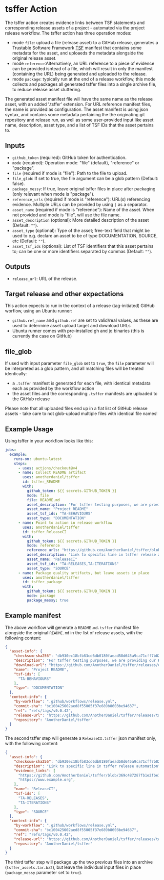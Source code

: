 <!--
 * Copyright (C) 2025 Eclipse Foundation and others. 
 * 
 * This program and the accompanying materials are made available under the
 * terms of the Eclipse Public License v. 2.0 which is available at
 * http://www.eclipse.org/legal/epl-2.0.
 * 
 * SPDX-FileType: DOCUMENTATION
 * SPDX-FileCopyrightText: 2025 Eclipse Foundation
 * SPDX-License-Identifier: EPL-2.0
-->

# tsffer Action

The tsffer action creates evidence links between TSF statements and corresponding release assets of a project - automated via the project release workflow. The tsffer action has three operation modes:

- mode `file`: upload a file (release asset) to a GitHub release, generates a Trustable Software Framework [TSF](https://codethinklabs.gitlab.io/trustable/trustable/) manifest that contains some metadata for the asset, and uploaeds the metadata alongside the original release asset.
- mode `reference`:Alternatively, an URL reference to a piece of evidence can be provided isntead of a file, which will result in only the manifest (containing the URL) being generated and uploaded to the release.
- mode `package`: typically run at the end of a release workflow, this mode collects and packages all generated tsffer files into a single archive file, to reduce release asset cluttering.

The generated asset manifest file will have the same name as the release asset, with an added '.tsffer' extension. For URL reference manifest files, the name is provided as configuration. The asset manifest is using json syntax, and contains some metadata pertaining the the originating git repository and release run, as well as some user-provided input like asset name, description, asset type, and a list of TSF IDs that the asset pertains to.

## Inputs

- `github_token` (required): GitHub token for authentication.
- `mode` (required): Operation mode: "file" (default), "reference" or "package".
- `file` (required if mode is "file"): Path to the file to upload.
- `file_glob`: If set to true, the file argument can be a glob pattern (Default: false).
- `package_messy`: If true, leave original tsffer files in place after packaging (only relevant when mode is "package").
- `reference_urls` (required if mode is "reference"): URL(s) referencing evidence. Multiple URLs can be provided by using `|` as a separator.
- `asset_name` (required if mode is "reference"): Name of the asset. When not provided and mode is "file", will use the file name.
- `asset_description` (optional): More detailed description of the asset (Default: `""`).
- `asset_type` (optional): Type of the asset; free-text field that might be used to e.g. declare an asset to be of type DOCUMENTATION, SOURCE, etc (Default: `""`).
- `asset_tsf_ids` (optional): List of TSF identifiers that this asset pertains to; can be one or more identifiers separated by commas (Default: `""`).

## Outputs

- `release_url`: URL of the release.

## Target release and other expectations

This action expects to run in the context of a release (tag-initiated) GitHub worflow, using an Ubuntu runner:

- `github.ref_name` and `github.ref` are set to valid/real values, as these are used to determine asset upload target and download URLs
- Ubuntu runner comes with pre-installed gh and jq binaries (this is currently the case on GitHub)

## file_glob

If used with input parameter `file_glob` set to `true`, the `file` parameter will be interpreted as a glob pattern, and all matching files will be treated identically:

- a `.tsffer` manifest is generated for each file, with identical metadata each as provided by the workflow action
- the asset files and the corresponding `.tsffer` manifests are uploaded to the GitHub release

Please note that all uploaded files end up in a flat list of GitHub release assets - take care to not glob-upload multiple files with identical file names!

## Example Usage

Using tsffer in your workflow looks like this:

```yaml
jobs:
  example:
    runs-on: ubuntu-latest
    steps:
      - uses: actions/checkout@v4
      - name: Collect README artifact
        uses: anotherdaniel/tsffer
        id: tsffer_README
        with:
          github_token: ${{ secrets.GITHUB_TOKEN }}
          mode: file
          file: README.md
          asset_description: "For tsffer testing purposes, we are providing our README"
          asset_name: "Project README"
          asset_tsf_ids: "TA-BEHAVIOURS"
          asset_type: "DOCUMENTATION"
      - name: Point to action in release workflow
        uses: anotherdaniel/tsffer
        id: tsffer_ReleaseCI
        with:
          github_token: ${{ secrets.GITHUB_TOKEN }}
          mode: reference
          reference_urls: "https://github.com/AnotherDaniel/tsffer/blob/369c487287fb1e2fbe15d580501445c5d2b062ed/.github/workflows/release.yml#L11|https://www.example.org"
          asset_description: "Link to specific line in tsffer release automation"
          asset_name: "ReleaseCI"
          asset_tsf_ids: "TA-RELEASES,TA-ITERATIONS"
          asset_type: "SOURCE"
      - name: Package quality artifacts, but leave assets in place
        uses: anotherdaniel/tsffer
        id: tsffer_package
        with:
          github_token: ${{ secrets.GITHUB_TOKEN }}
          mode: package
          package_messy: true

```

## Example manifest

The above workflow will generate a `README.md.tsffer` manifest file alongside the original `README.md` in the list of release assets, with the following content:

```json
{
  "asset-info": {
    "checksum-sha256": "db930ec18bfb83cd6db0180faead58d645a9ca71cff7b02e78e1583e3c89c7ec",
    "description": "For tsffer testing purposes, we are providing our README",
    "download-url": "https://github.com/AnotherDaniel/tsffer/releases/download/v0.0.42/README.md",
    "name": "Project README",
    "tsf-ids": [
      "TA-BEHAVIOURS"
    ],
    "type": "DOCUMENTATION"
  },
  "context-info": {
    "by-workflow": ".github/workflows/release.yml",
    "commit-sha": "bc100425602aed8f55005f37e689b8603be94637",
    "ref": "refs/tags/v0.0.42",
    "release-url": "https://github.com/AnotherDaniel/tsffer/releases/tag/v0.0.42",
    "repository": "AnotherDaniel/tsffer"
  }
}
````

The second tsffer step will generate a `ReleaseCI.tsffer` json manifest only, with the following content:

```json
{
  "asset-info": {
    "checksum-sha256": "db930ec18bfb83cd6db0180faead58d645a9ca71cff7b02e78e1583e3c89c7ec",
    "description": "Link to specific line in tsffer release automation",
    "evidence_links": [
      "https://github.com/AnotherDaniel/tsffer/blob/369c487287fb1e2fbe15d580501445c5d2b062ed/.github/workflows/release.yml#L11",
      "https://www.example.org",
    ],
    "name": "ReleaseCI",
    "tsf-ids": [
      "TA-RELEASES",
      "TA-ITERATIONS"
    ],
    "type": "SOURCE"
  },
  "context-info": {
    "by-workflow": ".github/workflows/release.yml",
    "commit-sha": "bc100425602aed8f55005f37e689b8603be94637",
    "ref": "refs/tags/v0.0.42",
    "release-url": "https://github.com/AnotherDaniel/tsffer/releases/tag/v0.0.42",
    "repository": "AnotherDaniel/tsffer"
  }
}
````

The third tsffer step will package up the two previous files into an archive (`tsffer_assets.tar.bz2`), but leave the individual input files in place (`package_messy` parameter set to `true`).

